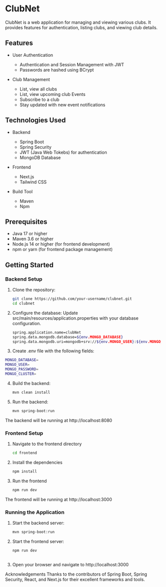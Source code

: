 # ClubNet

ClubNet is a web application for managing and viewing various clubs. It provides features for authentication, listing clubs, and viewing club details.

## Features

- User Authentication
  - Authentication and Session Management with JWT
  - Passwords are hashed using BCrypt
    
- Club Management
  - List, view all clubs
  - List, view upcoming club Events
  - Subscribe to a club
  - Stay updated with new event notifications

## Technologies Used

- Backend
  - Spring Boot
  - Spring Security
  - JWT (Java Web Tokebs) for authentication
  - MongoDB Database
    
- Frontend
  - Next.js
  - Tailwind CSS
    
- Build Tool
  - Maven
  - Npm

## Prerequisites

- Java 17 or higher
- Maven 3.6 or higher
- Node.js 14 or higher (for frontend development)
- npm or yarn (for frontend package management)

## Getting Started

### Backend Setup

1. Clone the repository:

   ```bash
   git clone https://github.com/your-username/clubnet.git
   cd clubnet
   
2. Configure the database:
   Update src/main/resources/application.properties with your database configuration.

   ```bash
   spring.application.name=clubNet
   spring.data.mongodb.database=${env.MONGO_DATABASE}
   spring.data.mongodb.uri=mongodb+srv://${env.MONGO_USER}:${env.MONGO_PASSWORD}@${env.MONGO_CLUSTER}/?retryWrites=true&w=majority&appName=clubnet

3. Create .env file with the following fields:

  ```bash
  MONGO_DATABASE=
  MONGO_USER=
  MONGO_PASSWORD=
  MONGO_CLUSTER=
  ```

4. Build the backend:

   ```bash
   mvn clean install

5. Run the backend:
   
   ```bash
   mvn spring-boot:run
  The backend will be running at http://localhost:8080

### Frontend Setup

1. Navigate to the frontend directory
   
   ```bash
   cd frontend

2. Install the dependencies
   
   ```bash
   npm install
   
3. Run the frontend
   
   ```bash
   npm run dev
   
The frontend will be running at http://localhost:3000

### Running the Application

1. Start the backend server:
   
   ```bash
   mvn spring-boot:run

2. Start the frontend server:
   
   ```bash
   npm run dev
  
3. Open your browser and navigate to http://localhost:3000


Acknowledgements
Thanks to the contributors of Spring Boot, Spring Security, React, and Next.js for their excellent frameworks and tools.
